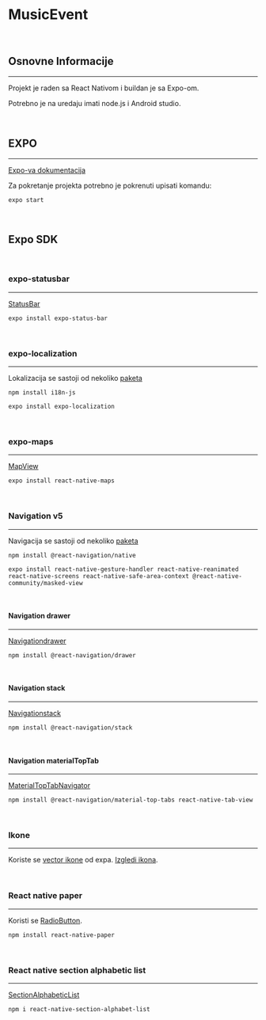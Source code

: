 #  MusicEvent

<br>

## Osnovne Informacije

---

Projekt je raden sa React Nativom i buildan je sa Expo-om.

Potrebno je na uredaju imati node.js i Android studio.

<br>

## EXPO

---

[Expo-va dokumentacija](https://docs.expo.io/)

Za pokretanje projekta potrebno je pokrenuti upisati komandu:

```
expo start
```

<br>

## Expo SDK

<br>

### expo-statusbar

---

[StatusBar](https://docs.expo.io/versions/latest/sdk/status-bar/)

```
expo install expo-status-bar
```

<br>

### expo-localization

---

Lokalizacija se sastoji od nekoliko [paketa](https://docs.expo.io/versions/latest/sdk/localization/)

```
npm install i18n-js
```

```
expo install expo-localization
```

<br>

### expo-maps

---

[MapView](https://docs.expo.io/versions/latest/sdk/map-view/)

```
expo install react-native-maps
```

<br>

### Navigation v5

---

Navigacija se sastoji od nekoliko [paketa](https://reactnavigation.org/docs/getting-started)

```
npm install @react-navigation/native
```

```
expo install react-native-gesture-handler react-native-reanimated react-native-screens react-native-safe-area-context @react-native-community/masked-view
```

<br>

#### Navigation drawer

---

[Navigationdrawer](https://reactnavigation.org/docs/drawer-based-navigation/)

```
npm install @react-navigation/drawer
```

<br>

#### Navigation stack

---

[Navigationstack](https://reactnavigation.org/docs/stack-navigator)

```
npm install @react-navigation/stack
```

<br>

#### Navigation materialTopTab

---

[MaterialTopTabNavigator](https://reactnavigation.org/docs/material-top-tab-navigator)

```
npm install @react-navigation/material-top-tabs react-native-tab-view
```

<br>

### Ikone

---

Koriste se [vector ikone](https://docs.expo.io/guides/icons/) od expa. [Izgledi ikona](https://icons.expo.fyi/).

<br>

### React native paper

---

Koristi se [RadioButton](https://callstack.github.io/react-native-paper/radio-button.html).

```
npm install react-native-paper
```

<br>

### React native section alphabetic list
---
[SectionAlphabeticList](https://github.com/Kieran-McIntyre/react-native-section-alphabet-list)

```
npm i react-native-section-alphabet-list
```
